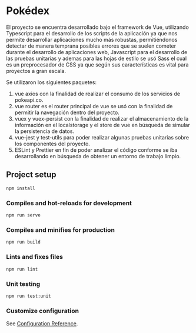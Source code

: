 # Pokédex
El proyecto se encuentra desarrollado bajo el framework de Vue, utilizando Typescript para el desarrollo de los scripts de la aplicación ya que nos permite desarrollar aplicaciones mucho más robustas, permitiéndonos detectar de manera temprana posibles errores que se suelen cometer durante el desarrollo de aplicaciones web, Javascript para el desarrollo de las pruebas unitarias y ademas para las hojas de estilo se usó Sass el cual es un preprocesador de CSS ya que según sus características es vital para proyectos a gran escala.

Se utilizaron los siguientes paquetes:

1. vue axios con la finalidad de realizar el consumo de los servicios de pokeapi.co.
2. vue router es el router principal de vue se usó con la finalidad de permitir la navegación dentro del proyecto.
3. vuex y vuex-persist con la finalidad de realizar el almacenamiento de la información en el localstorage y el store de vue en búsqueda de simular la persistencia de datos.
4. vue-jest y test-utils para poder realizar algunas pruebas unitarias sobre los componentes del proyecto.
5. ESLint y Prettier en fin de poder analizar el código conforme se iba desarrollando en búsqueda de obtener un entorno de trabajo limpio.

## Project setup
```
npm install
```

### Compiles and hot-reloads for development
```
npm run serve
```

### Compiles and minifies for production
```
npm run build
```

### Lints and fixes files
```
npm run lint
```

### Unit testing
```
npm run test:unit
```

### Customize configuration
See [Configuration Reference](https://cli.vuejs.org/config/).
